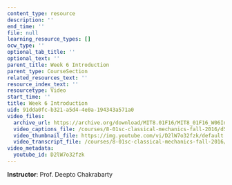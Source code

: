 ```yaml
---
content_type: resource
description: ''
end_time: ''
file: null
learning_resource_types: []
ocw_type: ''
optional_tab_title: ''
optional_text: ''
parent_title: Week 6 Introduction
parent_type: CourseSection
related_resources_text: ''
resource_index_text: ''
resourcetype: Video
start_time: ''
title: Week 6 Introduction
uid: 91dda0fc-b321-a5d4-4e0a-194343a571a0
video_files:
  archive_url: https://archive.org/download/MIT8.01F16/MIT8_01F16_W06Intro_360p.mp4
  video_captions_file: /courses/8-01sc-classical-mechanics-fall-2016/d5eb531434f753ecbe6e062830cfdc8c_D2lW7o32fzk.vtt
  video_thumbnail_file: https://img.youtube.com/vi/D2lW7o32fzk/default.jpg
  video_transcript_file: /courses/8-01sc-classical-mechanics-fall-2016/72184721ec815410c93d37c12bd47adb_D2lW7o32fzk.pdf
video_metadata:
  youtube_id: D2lW7o32fzk
---
```


**Instructor**: Prof. Deepto Chakrabarty

